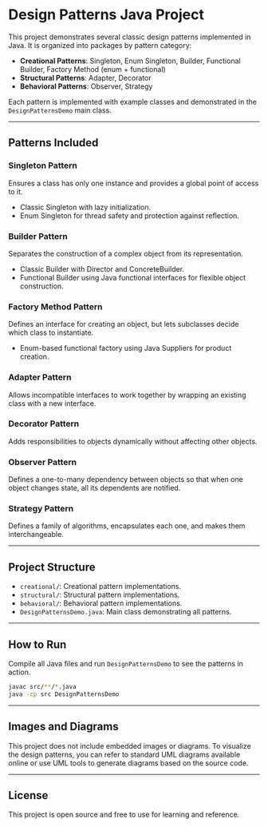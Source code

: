 # Design Patterns Java Project

This project demonstrates several classic design patterns implemented in Java. It is organized into packages by pattern category:

- **Creational Patterns**: Singleton, Enum Singleton, Builder, Functional Builder, Factory Method (enum + functional)
- **Structural Patterns**: Adapter, Decorator
- **Behavioral Patterns**: Observer, Strategy

Each pattern is implemented with example classes and demonstrated in the `DesignPatternsDemo` main class.

---

## Patterns Included

### Singleton Pattern

Ensures a class has only one instance and provides a global point of access to it.

- Classic Singleton with lazy initialization.
- Enum Singleton for thread safety and protection against reflection.

### Builder Pattern

Separates the construction of a complex object from its representation.

- Classic Builder with Director and ConcreteBuilder.
- Functional Builder using Java functional interfaces for flexible object construction.

### Factory Method Pattern

Defines an interface for creating an object, but lets subclasses decide which class to instantiate.

- Enum-based functional factory using Java Suppliers for product creation.

### Adapter Pattern

Allows incompatible interfaces to work together by wrapping an existing class with a new interface.

### Decorator Pattern

Adds responsibilities to objects dynamically without affecting other objects.

### Observer Pattern

Defines a one-to-many dependency between objects so that when one object changes state, all its dependents are notified.

### Strategy Pattern

Defines a family of algorithms, encapsulates each one, and makes them interchangeable.

---

## Project Structure

- `creational/`: Creational pattern implementations.
- `structural/`: Structural pattern implementations.
- `behavioral/`: Behavioral pattern implementations.
- `DesignPatternsDemo.java`: Main class demonstrating all patterns.

---

## How to Run

Compile all Java files and run `DesignPatternsDemo` to see the patterns in action.

```bash
javac src/**/*.java
java -cp src DesignPatternsDemo
```

---

## Images and Diagrams

This project does not include embedded images or diagrams. To visualize the design patterns, you can refer to standard UML diagrams available online or use UML tools to generate diagrams based on the source code.

---

## License

This project is open source and free to use for learning and reference.

